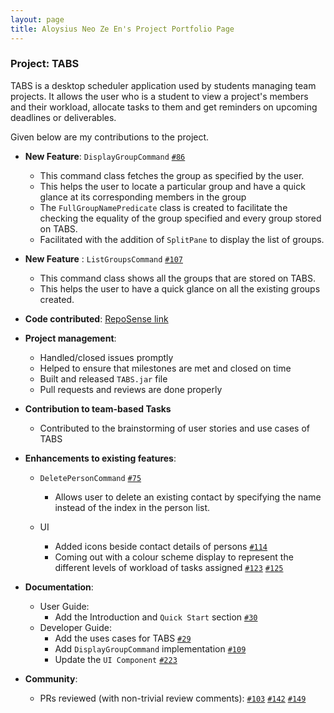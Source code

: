 ```yaml
---
layout: page
title: Aloysius Neo Ze En's Project Portfolio Page
---
```


### Project: TABS

TABS is a desktop scheduler application used by students managing team projects. It allows the user who is a student to view a project's members and their workload, allocate tasks to them
and get reminders on upcoming deadlines or deliverables.

Given below are my contributions to the project.

* **New Feature**: `DisplayGroupCommand` [`#86`](https://github.com/AY2223S1-CS2103T-W10-1/tp/pull/86)
  * This command class fetches the group as specified by the user.
  * This helps the user to locate a particular group and have a quick glance at its corresponding members in the group
  * The `FullGroupNamePredicate` class is created to facilitate the checking the equality of the group specified and every group stored on TABS.
  * Facilitated with the addition of `SplitPane` to display the list of groups.

*  **New Feature** : `ListGroupsCommand` [`#107`](https://github.com/AY2223S1-CS2103T-W10-1/tp/pull/107)
   * This command class shows all the groups that are stored on TABS.
   * This helps the user to have a quick glance on all the existing groups created.


* **Code contributed**: [RepoSense link](https://nus-cs2103-ay2223s1.github.io/tp-dashboard/?search=aloynz&breakdown=true)

* **Project management**:
    * Handled/closed issues promptly
    * Helped to ensure that milestones are met and closed on time
    * Built and released `TABS.jar` file
    * Pull requests and reviews are done properly

* **Contribution to team-based Tasks**
    * Contributed to the brainstorming of user stories and use cases of TABS

* **Enhancements to existing features**:
    * `DeletePersonCommand` [`#75`](https://github.com/AY2223S1-CS2103T-W10-1/tp/pull/75)
        * Allows user to delete an existing contact by specifying the name instead of the index in the person list.

    * UI
        * Added icons beside contact details of persons [`#114`](https://github.com/AY2223S1-CS2103T-W10-1/tp/pull/114)
        * Coming out with a colour scheme display to represent the different levels of workload of tasks assigned [`#123`](https://github.com/AY2223S1-CS2103T-W10-1/tp/pull/123) [`#125`](https://github.com/AY2223S1-CS2103T-W10-1/tp/pull/125)



* **Documentation**:
    * User Guide:
        * Add the Introduction and `Quick Start` section [`#30`](https://github.com/AY2223S1-CS2103T-W10-1/tp/pull/30)
    * Developer Guide:
        * Add the uses cases for TABS [`#29`](https://github.com/AY2223S1-CS2103T-W10-1/tp/pull/29)
        * Add `DisplayGroupCommand` implementation [`#109`](https://github.com/AY2223S1-CS2103T-W10-1/tp/pull/109)
        * Update the `UI Component` [`#223`](https://github.com/AY2223S1-CS2103T-W10-1/tp/pull/223)

* **Community**:
    * PRs reviewed (with non-trivial review comments): [`#103`](https://github.com/AY2223S1-CS2103T-W10-1/tp/pull/103) [`#142`](https://github.com/AY2223S1-CS2103T-W10-1/tp/pull/142) [`#149`](https://github.com/AY2223S1-CS2103T-W10-1/tp/pull/149)
